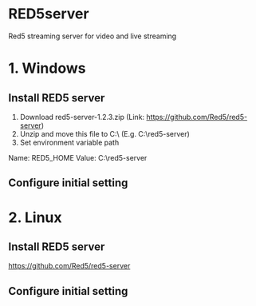# RED5server
Red5 streaming server for video and live streaming

# 1. Windows

## Install RED5 server
1. Download red5-server-1.2.3.zip (Link: https://github.com/Red5/red5-server)
2. Unzip and move this file to C:\ (E.g. C:\red5-server)
3. Set environment variable path

Name: RED5_HOME 
Value: C:\red5-server

## Configure initial setting

# 2. Linux

## Install RED5 server
https://github.com/Red5/red5-server

## Configure initial setting
